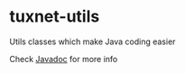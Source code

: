 # tuxnet-utils
Utils classes which make Java coding easier

Check [Javadoc] for more info

[Javadoc]: https://mrl5.github.io/tuxnet-utils